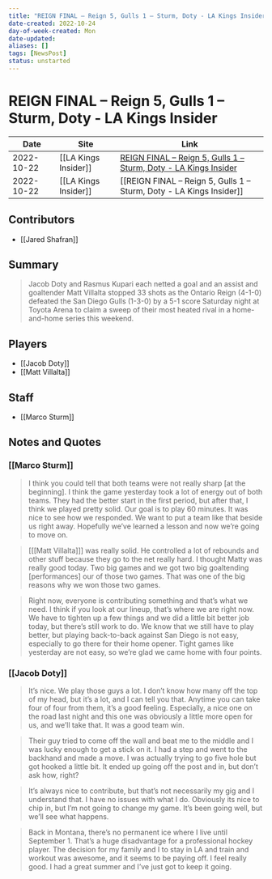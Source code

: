 ```yaml
---
title: "REIGN FINAL – Reign 5, Gulls 1 – Sturm, Doty - LA Kings Insider"
date-created: 2022-10-24
day-of-week-created: Mon
date-updated: 
aliases: []
tags: [NewsPost]
status: unstarted
---
```


# REIGN FINAL – Reign 5, Gulls 1 – Sturm, Doty - LA Kings Insider

| Date       | Site                 | Link                                                                                                                                             |
| ---------- | -------------------- | ------------------------------------------------------------------------------------------------------------------------------------------------ |
| 2022-10-22 | [[LA Kings Insider]] | [REIGN FINAL – Reign 5, Gulls 1 – Sturm, Doty - LA Kings Insider](https://lakingsinsider.com/2022/10/22/reign-final-reign-5-gulls-1-sturm-doty/) |
| 2022-10-22 | [[LA Kings Insider]] | [[REIGN FINAL – Reign 5, Gulls 1 – Sturm, Doty - LA Kings Insider]]                                                                              |

## Contributors
- [[Jared Shafran]]


## Summary
> Jacob Doty and Rasmus Kupari each netted a goal and an assist and goaltender Matt Villalta stopped 33 shots as the Ontario Reign (4-1-0) defeated the San Diego Gulls (1-3-0) by a 5-1 score Saturday night at Toyota Arena to claim a sweep of their most heated rival in a home-and-home series this weekend.


## Players
- [[Jacob Doty]]
- [[Matt Villalta]]


## Staff
- [[Marco Sturm]]


## Notes and Quotes
### [[Marco Sturm]]
> I think you could tell that both teams were not really sharp \[at the beginning]. I think the game yesterday took a lot of energy out of both teams. They had the better start in the first period, but after that, I think we played pretty solid. Our goal is to play 60 minutes. It was nice to see how we responded. We want to put a team like that beside us right away. Hopefully we’ve learned a lesson and now we’re going to move on.

> \[[[Matt Villalta]]] was really solid. He controlled a lot of rebounds and other stuff because they go to the net really hard. I thought Matty was really good today. Two big games and we got two big goaltending \[performances] our of those two games. That was one of the big reasons why we won those two games.

> Right now, everyone is contributing something and that’s what we need. I think if you look at our lineup, that’s where we are right now. We have to tighten up a few things and we did a little bit better job today, but there’s still work to do. We know that we still have to play better, but playing back-to-back against San Diego is not easy, especially to go there for their home opener. Tight games like yesterday are not easy, so we’re glad we came home with four points.

### [[Jacob Doty]]
> It’s nice. We play those guys a lot. I don’t know how many off the top of my head, but it’s a lot, and I can tell you that. Anytime you can take four of four from them, it’s a good feeling. Especially, a nice one on the road last night and this one was obviously a little more open for us, and we’ll take that. It was a good team win.

> Their guy tried to come off the wall and beat me to the middle and I was lucky enough to get a stick on it. I had a step and went to the backhand and made a move. I was actually trying to go five hole but got hooked a little bit. It ended up going off the post and in, but don’t ask how, right?

> It’s always nice to contribute, but that’s not necessarily my gig and I understand that. I have no issues with what I do. Obviously its nice to chip in, but I’m not going to change my game. It’s been going well, but we’ll see what happens.

> Back in Montana, there’s no permanent ice where I live until September 1. That’s a huge disadvantage for a professional hockey player. The decision for my family and I to stay in LA and train and workout was awesome, and it seems to be paying off. I feel really good. I had a great summer and I’ve just got to keep it going.

